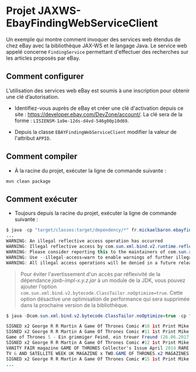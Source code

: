 # Projet JAXWS-EbayFindingWebServiceClient

Un exemple qui montre comment invoquer des services web étendus de chez eBay avec la bibliothèque JAX-WS et le langage Java. Le service web appelé concerne `FindingService` permettant d'effectuer des recherches sur les articles proposés par eBay.

## Comment configurer

L’utilisation des services web eBay est soumis à une inscription pour obtenir une clé d’autorisation. 

* Identifiez-vous auprès de eBay et créer une clé d'activation depuis ce site : https://developer.ebay.com/DevZone/account/. La clé sera de la forme : `LISIENSM-1a9e-12ds-d4vd-546g00p10d69`.

* Depuis la classe `EBAYFindingWebServiceClient` modifier la valeur de l'attribut `APPID`.

## Comment compiler

* À la racine du projet, exécuter la ligne de commande suivante :

```shellscript
mvn clean package
```

## Comment exécuter

* Toujours depuis la racine du projet, exécuter la ligne de commande suivante :

```java
$ java -cp "target/classes:target/dependency/*" fr.mickaelbaron.ebayfindingwebserviceclient.EBAYFindingWebServiceClient
...
WARNING: An illegal reflective access operation has occurred
WARNING: Illegal reflective access by com.sun.xml.bind.v2.runtime.reflect.opt.Injector (file:/Users/baronm/workspacepersowebserviceslabs/jaxws-ebayfindingwebserviceclient/target/dependency/jaxb-impl-2.3.0.1.jar) to method java.lang.ClassLoader.defineClass(java.lang.String,byte[],int,int)
WARNING: Please consider reporting this to the maintainers of com.sun.xml.bind.v2.runtime.reflect.opt.Injector
WARNING: Use --illegal-access=warn to enable warnings of further illegal reflective access operations
WARNING: All illegal access operations will be denied in a future release
```

> Pour éviter l'avertissement d'un accès par réflexivité de la dépendance _jaxb-impl-x.y.z.jar_ à un module de la JDK, vous pouvez ajouter l'option `com.sun.xml.bind.v2.bytecode.ClassTailor.noOptimize=true`. Cette option désactive une optimisation de performance qui sera supprimée dans la prochaine version de la bibliothèque.

```java
$ java -Dcom.sun.xml.bind.v2.bytecode.ClassTailor.noOptimize=true -cp "target/classes:target/dependency/*" fr.mickaelbaron.ebayfindingwebserviceclient.EBAYFindingWebServiceClient

SIGNED x2 George R R Martin A Game Of Thrones Comic #10 1st Print Mike S Miller (http://thumbs4.ebaystatic.com/m/mUiI0CAq6spnAo3a1Hm-eQg/140.jpg)
SIGNED x2 George R R Martin A Game Of Thrones Comic #11 1st Print Mike S Miller  (http://thumbs2.ebaystatic.com/m/mhjaUVMuzxvrSF7WgHv1HDg/140.jpg)
Game of Thrones 5 - Ein grimmiger Feind, ein treuer Freund (26.06.2017, HC) (http://thumbs1.ebaystatic.com/m/mf9Ol7W364vMKQyw6X0nzkA/140.jpg)
SIGNED x2 George R R Martin A Game Of Thrones Comic #12 1st Print Mike S Miller (http://thumbs3.ebaystatic.com/m/mccRJpxxEV1n_QxP_gvZmuQ/140.jpg)
VANITY FAIR magazine GAME OF THRONES Collector's Issue April 2014 RARE OOP (http://thumbs3.ebaystatic.com/m/mx1wtuHLVFpmg4cogo9wlwA/140.jpg)
TV & AND SATELLITE WEEK UK MAGAZINE x TWO.GAME OF THRONES.x2 MAGAZINES.B2809 (http://thumbs3.ebaystatic.com/m/mCCg-SgDVkr7YcTcWn6FKBQ/140.jpg)
SIGNED x2 George R R Martin A Game Of Thrones Comic #15 1st Print Mike S Miller (http://thumbs2.ebaystatic.com/m/mM90uz3tM-H7V_MQWl6IAzw/140.jpg)
...
```
